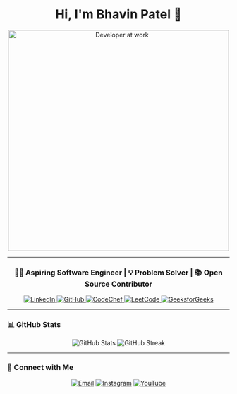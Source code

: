 <!-- GitHub Profile README -->
<h1 align="center">Hi, I'm Bhavin Patel 👋</h1>

<p align="center">
  <img src="https://user-images.githubusercontent.com/674621/71187875-6009c780-2256-11ea-824f-1b3d2ddada62.gif" alt="Developer at work" width="500">
</p>

---

<h3 align="center">👨‍💻 Aspiring Software Engineer | 💡 Problem Solver | 📚 Open Source Contributor</h3>

<p align="center">
  <a href="https://www.linkedin.com/in/ptlbhavin0205" target="_blank">
    <img src="https://img.shields.io/badge/LinkedIn-0077B5?style=for-the-badge&logo=linkedin&logoColor=white" alt="LinkedIn">
  </a>
  <a href="https://github.com/techiebhavin" target="_blank">
    <img src="https://img.shields.io/badge/GitHub-100000?style=for-the-badge&logo=github&logoColor=white" alt="GitHub">
  </a>
  <a href="https://codechef.com/users/techiebhavin" target="_blank">
    <img src="https://img.shields.io/badge/CodeChef-5B4638?style=for-the-badge&logo=codechef&logoColor=white" alt="CodeChef">
  </a>
    <a href="https://leetcode.com/u/TechieBhavin" target="_blank">
    <img src="https://img.shields.io/badge/leetCode-FF5722?style=for-the-badge&logo=google-chrome&logoColor=white" alt="LeetCode">
  </a>
  <a href="https://auth.geeksforgeeks.org/user/techiebhavin/" target="_blank">
    <img src="https://img.shields.io/badge/GeeksforGeeks-0F9D58?style=for-the-badge&logo=geeksforgeeks&logoColor=white" alt="GeeksforGeeks">
  </a>
  
</p>

---

### 📊 GitHub Stats
<p align="center">
  <img src="https://github-readme-stats.vercel.app/api?username=techiebhavin&show_icons=true&theme=radical" alt="GitHub Stats">
  <img src="https://github-readme-streak-stats.herokuapp.com/?user=techiebhavin&theme=radical" alt="GitHub Streak">
</p>

---

### 📩 Connect with Me
<p align="center">
  <a href="mailto:bhavin@example.com"><img src="https://img.shields.io/badge/Email-D14836?style=for-the-badge&logo=gmail&logoColor=white" alt="Email"></a>
  <a href="https://www.instagram.com/techiebhavin"><img src="https://img.shields.io/badge/Instagram-E4405F?style=for-the-badge&logo=instagram&logoColor=white" alt="Instagram"></a>
  <a href="https://www.youtube.com/TechieBhavin"><img src="https://img.shields.io/badge/YouTube-FF0000?style=for-the-badge&logo=youtube&logoColor=white" alt="YouTube"></a>
</p>


